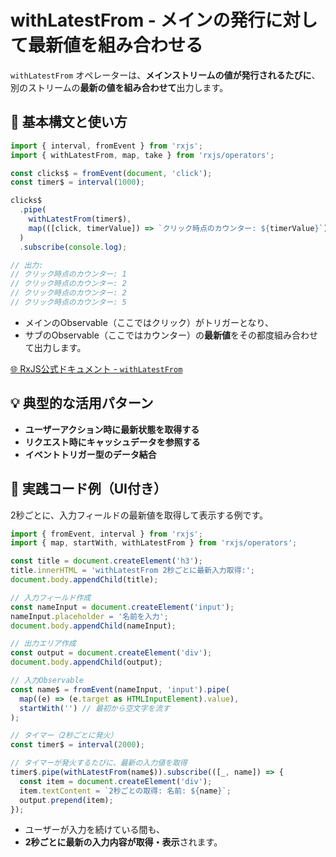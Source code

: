 # withLatestFrom - メインの発行に対して最新値を組み合わせる

`withLatestFrom` オペレーターは、**メインストリームの値が発行されるたびに**、  
別のストリームの**最新の値を組み合わせて**出力します。


## 🔰 基本構文と使い方

```ts
import { interval, fromEvent } from 'rxjs';
import { withLatestFrom, map, take } from 'rxjs/operators';

const clicks$ = fromEvent(document, 'click');
const timer$ = interval(1000);

clicks$
  .pipe(
    withLatestFrom(timer$),
    map(([click, timerValue]) => `クリック時点のカウンター: ${timerValue}`)
  )
  .subscribe(console.log);

// 出力:
// クリック時点のカウンター: 1
// クリック時点のカウンター: 2
// クリック時点のカウンター: 2
// クリック時点のカウンター: 5

```

- メインのObservable（ここではクリック）がトリガーとなり、
- サブのObservable（ここではカウンター）の**最新値**をその都度組み合わせて出力します。

[🌐 RxJS公式ドキュメント - `withLatestFrom`](https://rxjs.dev/api/index/function/withLatestFrom)


## 💡 典型的な活用パターン

- **ユーザーアクション時に最新状態を取得する**
- **リクエスト時にキャッシュデータを参照する**
- **イベントトリガー型のデータ結合**


## 🧠 実践コード例（UI付き）

2秒ごとに、入力フィールドの最新値を取得して表示する例です。

```ts
import { fromEvent, interval } from 'rxjs';
import { map, startWith, withLatestFrom } from 'rxjs/operators';

const title = document.createElement('h3');
title.innerHTML = 'withLatestFrom 2秒ごとに最新入力取得:';
document.body.appendChild(title);

// 入力フィールド作成
const nameInput = document.createElement('input');
nameInput.placeholder = '名前を入力';
document.body.appendChild(nameInput);

// 出力エリア作成
const output = document.createElement('div');
document.body.appendChild(output);

// 入力Observable
const name$ = fromEvent(nameInput, 'input').pipe(
  map((e) => (e.target as HTMLInputElement).value),
  startWith('') // 最初から空文字を流す
);

// タイマー（2秒ごとに発火）
const timer$ = interval(2000);

// タイマーが発火するたびに、最新の入力値を取得
timer$.pipe(withLatestFrom(name$)).subscribe(([_, name]) => {
  const item = document.createElement('div');
  item.textContent = `2秒ごとの取得: 名前: ${name}`;
  output.prepend(item);
});

```

- ユーザーが入力を続けている間も、
- **2秒ごとに最新の入力内容が取得・表示**されます。
